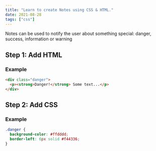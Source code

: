```yaml
---
title: "Learn to create Notes using CSS & HTML."
date: 2021-08-28
tags: ["css"]
---
```


Notes can be used to notify the user about something special: danger, success, information or warning

## Step 1: Add HTML

### Example

```html
<div class="danger">
  <p><strong>Danger!</strong> Some text...</p>
</div>
```

## Step 2: Add CSS

### Example

```css
.danger {
  background-color: #ffdddd;
  border-left: 6px solid #f44336;
}
```
